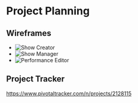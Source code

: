 # Project Planning

## Wireframes

<!-- (Include at least 3 wireframes here, adding images or files to your the repository as necessary. Format them as a bulleted/unordered list with links to the files.) -->

* ![Show Creator](https://imgur.com/tOUSYHE.jpg)
* ![Show Manager](https://imgur.com/04NDwXk.jpg)
* ![Performance Editor](https://imgur.com/RnfzLcb.jpg)

## Project Tracker

<!-- (Include a link to your public Pivotal Tracker project. Be sure you have user stories added for at least your first 2-week sprint.) -->

https://www.pivotaltracker.com/n/projects/2128115
